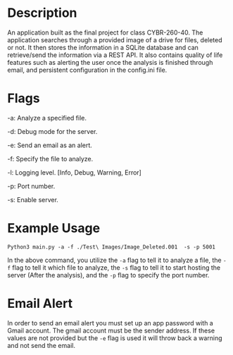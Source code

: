 # Description
An application built as the final project for class CYBR-260-40. The application searches through a provided image of a drive for files, deleted or not. It then stores the information in a SQLite database and can retrieve/send the information via a REST API. It also contains quality of life features such as alerting the user once the analysis is finished through email, and persistent configuration in the config.ini file.

# Flags
-a: Analyze a specified file.

-d: Debug mode for the server.

-e: Send an email as an alert.

-f: Specify the file to analyze.

-l: Logging level. [Info, Debug, Warning, Error]

-p: Port number.

-s: Enable server.

# Example Usage
`Python3 main.py -a -f ./Test\ Images/Image_Deleted.001  -s -p 5001`

In the above command, you utilize the `-a` flag to tell it to analyze a file, the `-f` flag to tell it which file to analyze, the `-s` flag to tell it to start hosting the server (After the analysis), and the `-p` flag to specify the port number.

# Email Alert
In order to send an email alert you must set up an app password with a Gmail account. The gmail account must be the sender address. If these values are not provided but the `-e` flag is used it will throw back a warning and not send the email.

